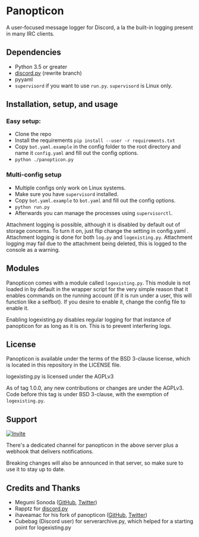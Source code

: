 # Panopticon

A user-focused message logger for Discord, a la the built-in logging present in many IRC clients.

## Dependencies

* Python 3.5 or greater
* [discord.py](https://github.com/Rapptz/discord.py) (rewrite branch)
* pyyaml
* `supervisord` if you want to use `run.py`. `supervisord` is Linux only.

## Installation, setup, and usage

### Easy setup:
* Clone the repo
* Install the requirements `pip install --user -r requirements.txt`
* Copy `bot.yaml.example` in the config folder to the root directory and name it `config.yaml` and fill out the config options.
* `python ./panopticon.py`

### Multi-config setup
* Multiple configs only work on Linux systems.
* Make sure you have `supervisord` installed.
* Copy `bot.yaml.example` to `bot.yaml` and fill out the config options.
* `python run.py`
* Afterwards you can manage the processes using `supervisorctl`.

Attachment logging is possible, although it is disabled by default out of storage concerns. To turn it on, just flip change the setting in config.yaml . Attachment logging is done for both `log.py` and `logexisting.py`. Attachment logging may fail due to the attachment being deleted, this is logged to the console as a warning.

## Modules

Panopticon comes with a module called `logexisting.py`. This module is not loaded in by default in the wrapper script for the very simple reason that it enables commands on the running account (if it is run under a user, this will function like a selfbot). If you desire to enable it, change the config file to enable it.

Enabling logexisting.py disables regular logging for that instance of panopticon for as long as it is on. This is to prevent interfering logs.

## License

Panopticon is available under the terms of the BSD 3-clause license, which is located in this repository in the LICENSE file.

logexisting.py is licensed under the AGPLv3

As of tag 1.0.0, any new contributions or changes are under the AGPLv3. Code before this tag is under BSD 3-clause, with the exemption of `logexisting.py`.

## Support

[![Invite](https://canary.discordapp.com/api/guilds/432597236057112604/widget.png?style=banner3)](https://discord.gg/Q6jmQcV)

There's a dedicated channel for panopticon in the above server plus a webhook that delivers notifications.

Breaking changes will also be announced in that server, so make sure to use it to stay up to date.

## Credits and Thanks

* Megumi Sonoda ([GitHub](https://github.com/megumisonoda), [Twitter](https://twitter.com/dreamyspell))
* Rapptz for [discord.py](https://github.com/Rapptz/discord.py)
* ihaveamac for his fork of panopticon ([GitHub](https://github.com/ihaveamac), [Twitter](https://twitter.com/ihaveamac))
* Cubebag (Discord user) for serverarchive.py, which helped for a starting point for logexisting.py